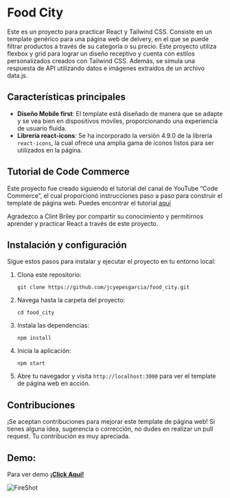 # Food City
Este es un proyecto para practicar React y Tailwind CSS. Consiste en un template genérico para una página web de delvery, en el que se puede filtrar productos a través de su categoría o su precio. Este proyecto utiliza flexbox y grid para lograr un diseño receptivo y cuenta con estilos personalizados creados con Tailwind CSS. Además, se simula una respuesta de API utilizando datos e imágenes extraídos de un archivo data.js. 

## Características principales

- **Diseño Mobile first**: El template está diseñado de manera que se adapte y se vea bien en dispositivos móviles, proporcionando una experiencia de usuario fluida.
- **Librería react-icons**: Se ha incorporado la versión 4.9.0 de la librería `react-icons`, la cual ofrece una amplia gama de iconos listos para ser utilizados en la página.

## Tutorial de Code Commerce
Este proyecto fue creado siguiendo el tutorial del canal de YouTube “Code Commerce”, el cual proporcionó instrucciones paso a paso para construir el template de página web. Puedes encontrar el tutorial [aquí](https://www.youtube.com/watch?v=GDd2c70gsxE&list=PLaPfwr_iF3CZ-WHJQFeHD0aZaJJDg-M7K&index=42 "aquí")

Agradezco a Clint Briley por compartir su conocimiento y permitirnos aprender y practicar React a través de este proyecto.

## Instalación y configuración

Sigue estos pasos para instalar y ejecutar el proyecto en tu entorno local:

1. Clona este repositorio:
   ```
   git clone https://github.com/jcyepesgarcia/food_city.git
   ```
2. Navega hasta la carpeta del proyecto:
   ```
   cd food_city
   ```
3. Instala las dependencias:
   ```
   npm install
   ```
4. Inicia la aplicación:
   ```
   npm start
   ```
5. Abre tu navegador y visita ```http://localhost:3000``` para ver el template de página web en acción.

## Contribuciones

¡Se aceptan contribuciones para mejorar este template de página web! Si tienes alguna idea, sugerencia o corrección, no dudes en realizar un pull request. Tu contribución es muy apreciada.

## Demo:
Para ver demo  **[¡Click Aquí!](https://foodcitydemo.netlify.app/ "¡Click Aquí!")**

![FireShot](https://github.com/jcyepesgarcia/food_city/assets/136846281/b3536921-eb2f-41cf-bf0c-5b2f3dff289c)
